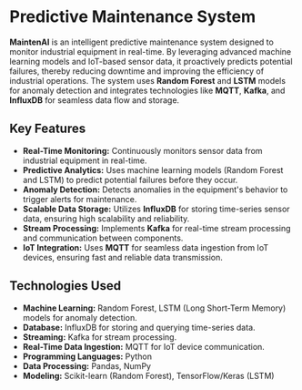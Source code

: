 # Predictive Maintenance System

**MaintenAI** is an intelligent predictive maintenance system designed to monitor industrial equipment in real-time. By leveraging advanced machine learning models and IoT-based sensor data, it proactively predicts potential failures, thereby reducing downtime and improving the efficiency of industrial operations. The system uses **Random Forest** and **LSTM** models for anomaly detection and integrates technologies like **MQTT**, **Kafka**, and **InfluxDB** for seamless data flow and storage.

## Key Features

- **Real-Time Monitoring:** Continuously monitors sensor data from industrial equipment in real-time.
- **Predictive Analytics:** Uses machine learning models (Random Forest and LSTM) to predict potential failures before they occur.
- **Anomaly Detection:** Detects anomalies in the equipment's behavior to trigger alerts for maintenance.
- **Scalable Data Storage:** Utilizes **InfluxDB** for storing time-series sensor data, ensuring high scalability and reliability.
- **Stream Processing:** Implements **Kafka** for real-time stream processing and communication between components.
- **IoT Integration:** Uses **MQTT** for seamless data ingestion from IoT devices, ensuring fast and reliable data transmission.

## Technologies Used

- **Machine Learning:** Random Forest, LSTM (Long Short-Term Memory) models for anomaly detection.
- **Database:** InfluxDB for storing and querying time-series data.
- **Streaming:** Kafka for stream processing.
- **Real-Time Data Ingestion:** MQTT for IoT device communication.
- **Programming Languages:** Python
- **Data Processing:** Pandas, NumPy
- **Modeling:** Scikit-learn (Random Forest), TensorFlow/Keras (LSTM)

